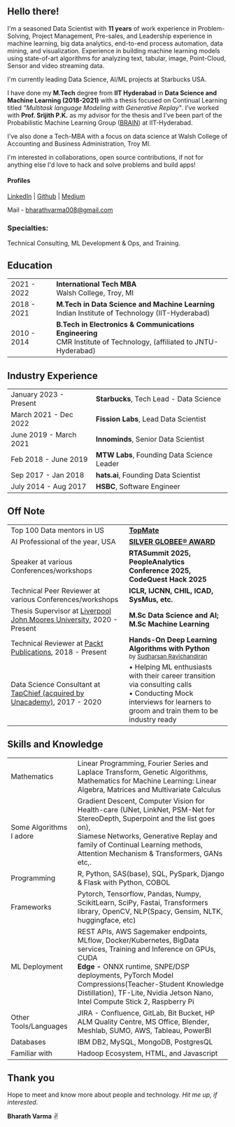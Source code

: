## Hello there!


I'm a seasoned Data Scientist with **11 years** of work experience in Problem-Solving, Project Management, Pre-sales, and Leadership experience in machine learning, big data analytics, end-to-end process automation, data mining, and visualization. Experience in building machine learning models using state-of-art algorithms for analyzing text, tabular, image, Point-Cloud, Sensor and video streaming data.

I'm currently leading Data Science, AI/ML projects at Starbucks USA. 

I have done my **M.Tech** degree from **IIT Hyderabad** in **Data Science and Machine Learning (2018-2021)** with a thesis focused on Continual Learning titled _"Multitask language Modeling with Generative Replay"_. I've worked with **Prof. Srijith P.K.** as my advisor for the thesis and I've been part of the Probabilistic Machine Learning Group ([BRAIN](https://sites.google.com/view/brainiith/home)) at IIT-Hyderabad.

I've also done a Tech-MBA with a focus on data science at Walsh College of Accounting and Business Administration, Troy MI. 

I'm interested in collaborations, open source contributions, if not for anything else I'd love to hack and solve problems and build apps!


#### Profiles
[LinkedIn](https://www.linkedin.com/in/bharathvarma/)  |  [Github](https://github.com/bharathvarma008)  |  [Medium](https://medium.com/@bharathvarma)

Mail - bharathvarma008@gmail.com

### Specialties:

Technical Consulting, ML Development & Ops, and Training.


## <i class="fa fa-chevron-right"></i> Education
<table class="table table-hover">
  <tr>
    <td class="col-md-3">2021 - 2022</td>
    <td>
        <strong>International Tech MBA</strong>
        <br>
      Walsh College, Troy, MI
    </td>
  </tr>
  <tr>
    <td class="col-md-3">2018 - 2021</td>
    <td>
        <strong>M.Tech in Data Science and Machine Learning</strong>
        <br>
      Indian Institute of Technology (IIT-Hyderabad)
    </td>
  </tr>
  <tr>
    <td class="col-md-3">2010 - 2014</td>
    <td>
        <strong>B.Tech in Electronics & Communications Engineering</strong>
        <br>
      CMR Institute of Technology, (affiliated to JNTU-Hyderabad)
    </td>
  </tr>
</table>


## <i class="fa fa-chevron-right"></i> Industry Experience

<table class="table table-hover">
<tr>
  <td class='col-md-3'>January 2023 - Present</td>
  <td><strong>Starbucks</strong>, Tech Lead - Data Science</td>
</tr>
<tr>
  <td class='col-md-3'>March 2021 - Dec 2022</td>
  <td><strong>Fission Labs</strong>, Lead Data Scientist</td>
</tr>
<tr>
  <td class='col-md-3'>June 2019 - March 2021</td>
  <td><strong>Innominds</strong>, Senior Data Scientist</td>
</tr>
<tr>
  <td class='col-md-3'>Feb 2018 - June 2019</td>
  <td><strong>MTW Labs</strong>, Founding Data Science Leader</td>
</tr>
<tr>
  <td class='col-md-3'>Sep 2017 - Jan 2018</td>
  <td><strong>hats.ai</strong>, Founding Data Scientist</td>
</tr>
<tr>
  <td class='col-md-3'>July 2014 - Aug 2017</td>
  <td><strong>HSBC</strong>, Software Engineer</td>
</tr>
</table>


## <i class="fa fa-chevron-right"></i> Off Note

<table class="table table-hover">

<tr>
<td class="col-md-3">Top 100 Data mentors in US</td>
<td>
  <strong><a href="https://topmate.io/topusers/top100-data-us">TopMate</a></strong>
</td>
</tr>

<tr>
<td class="col-md-3">AI Professional of the year, USA</td>
<td>
  <strong><a href="https://globeeawards.com/2025-winners-artificial-intelligence-awards/">SILVER GLOBEE® AWARD</a></strong>
</td>
</tr>

<tr>
<td class="col-md-3">Speaker at various Conferences/workshops</td>
<td>
  <strong>RTASummit 2025, PeopleAnalytics Conference 2025, CodeQuest Hack 2025</strong>
</td>
</tr>

<tr>
<td class="col-md-3">Technical Peer Reviewer at various Conferences/workshops</td>
<td>
  <strong>ICLR, IJCNN, CHIL, ICAD, SysMus, etc.</strong>
</td>
</tr>

<tr>
<td class="col-md-3">Thesis Supervisor at <a href="https://www.ljmu.ac.uk/">Liverpool John Moores University</a>, 2020 - Present</td>
<td>
  <strong>M.Sc Data Science and AI; M.Sc Machine Learning</strong>
</td>
</tr>

<tr>
<td class="col-md-3">Technical Reviewer at <a href="https://www.packtpub.com/">Packt Publications</a>, 2018 - Present</td>
<td>
  <strong>Hands-On Deep Learning Algorithms with Python</strong>
  <br>
  <small>by <a href="https://www.packtpub.com/authors/sudharsan-ravichandiran">Sudharsan Ravichandiran</a></small>
</td>
</tr>

<tr>
<td class="col-md-3">Data Science Consultant at <a href="https://www.tapchief.com/">TapChief (acquired by Unacademy)</a>, 2017 - 2020</td>
<td>
  • Helping ML enthusiasts with their career transition via consulting calls<br>
  • Conducting Mock interviews for learners to groom and train them to be industry ready
</td>
</tr>
</table>


## <i class="fa fa-chevron-right"></i> Skills and Knowledge

<table class="table table-hover">
<tr>
  <td class='col-md-2'>Mathematics</td>
  <td markdown="1">
Linear Programming, Fourier Series and Laplace Transform, Genetic Algorithms, Mathematics for Machine Learning: Linear Algebra, Matrices and Multivariate Calculus
  </td>
</tr>
<tr>
  <td class='col-md-2'>Some Algorithms I adore</td>
  <td markdown="1">
Gradient Descent, Computer Vision for Health-care (UNet, LinkNet, PSM-Net for StereoDepth, Superpoint and the list goes on),<br>
Siamese Networks, Generative Replay and family of Continual Learning methods, Attention Mechanism & Transformers, GANs etc,.
  </td>
</tr>
<tr>
  <td class='col-md-2'>Programming</td>
  <td markdown="1">R, Python, SAS(base), SQL, PySpark, Django & Flask with Python, COBOL
  </td>
</tr>
<tr>
  <td class='col-md-2'>Frameworks</td>
  <td markdown="1">Pytorch, Tensorflow, Pandas, Numpy, ScikitLearn, SciPy, Fastai, Transformers library, OpenCV, NLP(Spacy, Gensim, NLTK, huggingface, etc)
  </td>
</tr>
<tr>
  <td class='col-md-2'>ML Deployment</td>
  <td markdown="1">REST APIs, AWS Sagemaker endpoints, MLflow, Docker/Kubernetes, BigData services, Training and Inference on GPUs, CUDA<br>
<strong>Edge - </strong> ONNX runtime, SNPE/DSP deployments, PyTorch Model Compressions(Teacher-Student Knowledge Distillation), TF-Lite, Nvidia Jetson Nano, Intel Compute Stick 2, Raspberry Pi
  </td>
</tr>
<tr>
  <td class='col-md-2'>Other Tools/Languages</td>
  <td markdown="1">JIRA - Confluence, GitLab, Bit Bucket, HP ALM Quality Centre, MS Office, Blender, Meshlab, SUMO, AWS, Tableau, PowerBI
  </td>
</tr>
<tr>
  <td class='col-md-2'>Databases</td>
  <td markdown="1">
IBM DB2, MySQL, MongoDB, PostgresQL
  </td>
</tr>
<tr>
  <td class='col-md-2'>Familiar with</td>
  <td markdown="1">Hadoop Ecosystem, HTML, and Javascript
  </td>
</tr>
</table>



## Thank you 

   Hope to meet and know more about people and technology. _Hit me up, if interested_.

**Bharath Varma** ✌
